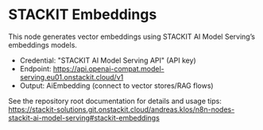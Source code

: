 # STACKIT Embeddings

This node generates vector embeddings using STACKIT AI Model Serving’s embeddings models.

- Credential: "STACKIT AI Model Serving API" (API key)
- Endpoint: <https://api.openai-compat.model-serving.eu01.onstackit.cloud/v1>
- Output: AiEmbedding (connect to vector stores/RAG flows)

See the repository root documentation for details and usage tips: <https://stackit-solutions.git.onstackit.cloud/andreas.klos/n8n-nodes-stackit-ai-model-serving#stackit-embeddings>
